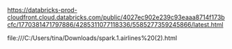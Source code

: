 https://databricks-prod-cloudfront.cloud.databricks.com/public/4027ec902e239c93eaaa8714f173bcfc/1770381471797886/4285311077118336/5585277359245866/latest.html

file:///C:/Users/tina/Downloads/spark.1.airlines%20(2).html
